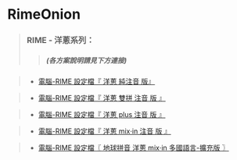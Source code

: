 # RimeOnion
>### RIME - 洋蔥系列：
>>##### (各方案說明請見下方連接)

>* [電腦-RIME 設定檔『 洋蔥 純注音 版』](https://deltazone.pixnet.net/blog/post/264319309)

>* [電腦-RIME 設定檔『 洋蔥 雙拼 注音 版 』](https://deltazone.pixnet.net/blog/post/359775341)

>* [電腦-RIME 設定檔『 洋蔥 plus 注音 版 』](https://deltazone.pixnet.net/blog/post/343650692)

>* [電腦-RIME 設定檔『 洋蔥 mix‧in 注音 版 』](https://deltazone.pixnet.net/blog/post/347368709)

>* [電腦-RIME 設定檔〖 地球拼音 洋蔥 mix‧in 多國語言-擴充版 〗](https://deltazone.pixnet.net/blog/post/353697089)
